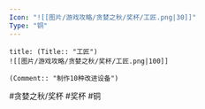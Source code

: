 ```yaml
---
Icon: "![[图片/游戏攻略/贪婪之秋/奖杯/工匠.png|30]]"
Type: "铜"
---
```

```ad-common-bronze-trophy
title: (Title:: "工匠")
![[图片/游戏攻略/贪婪之秋/奖杯/工匠.png|100]]

(Comment:: "制作10种改进设备")
```

#贪婪之秋/奖杯 #奖杯 #铜
